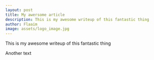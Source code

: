```yaml
---
layout: post
title: My awersome article
description: This is my awesome writeup of this fantastic thing
author: Flaaim
image: assets/logo_image.jpg
---
```

This is my awesome writeup of this fantastic thing

Another text
